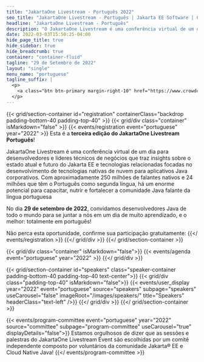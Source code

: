 ```yaml
---
title: "JakartaOne Livestream - Português 2022"
seo_title: "JakartaOne Livestream - Português | Jakarta EE Software | Cloud Native"
headline: "JakartaOne Livestream - Português"
description: "O JakartaOne Livestream é uma conferência virtual de um dia para desenvolvedores e líderes técnicos de negócios repleta de informações sobre o estado atual e futuro do Jakarta™ EE, tecnologias relacionadas, focadas no desenvolvimento de aplicativos Java nativos da nuvem."
date: 2022-03-03T15:50:25-04:00
hide_page_title: true
hide_sidebar: true
hide_breadcrumb: true
container: "container-fluid"
tagline: "29 de Setembro de 2022"
layout: "single"
menu_name: "portuguese"
tagline_suffix: |
  <p>
    <a class="btn btn-primary margin-right-10" href="https://www.crowdcast.io/e/jakarta-portuguese-2022">Register</a>
  </p>
---
```


{{< grid/section-container id="registration" containerClass="backdrop padding-bottom-40 padding-top-40" >}}
{{< grid/div class="container" isMarkdown="false" >}}
{{< events/registration event="portuguese" year="2022" >}}
Esta é a **terceira edição do JakartaOne Livestream Português**!

JakartaOne Livestream é uma conferência virtual de um dia para desenvolvedores e líderes técnicos de negócios que traz insights sobre o estado atual e futuro do Jakarta EE e tecnologias 
relacionadas focadas no desenvolvimento de tecnologias nativas de nuvem para aplicativos Java corporativos.
Com aproximadamente 250 milhões de falantes nativos e 24 milhões que têm o Português como segunda língua, há um enorme potencial para capacitar, nutrir e fortalecer a comunidade Java falante da
língua portuguesa

No dia **29 de setembro de 2022**, convidamos desenvolvedores Java de todo o mundo para se juntar a nós em um dia de muito aprendizado, e o melhor: totalmente em português!

Não perca esta oportunidade, confirme sua participação gratuitamente:
{{</ events/registration >}}
{{</ grid/div >}}
{{</ grid/section-container >}}

{{< grid/div class="container" isMarkdown="false">}}
    {{< events/agenda event="portuguese" year="2022" >}}
{{</ grid/div >}}

<!-- Add speakers section -->
{{< grid/section-container id="speakers" class="speaker-container padding-bottom-40 padding-top-40 text-center">}}
{{< grid/div class="padding-top-40" isMarkdown="false">}}
{{< events/user_display year="2022" event="portuguese" source="speakers" subpage="speakers" useCarousel="false" imageRoot="/images/speakers/" title="Speakers" headerClass="text-left" />}}
{{</ grid/div >}}
{{</ grid/section-container >}}

<!-- Add user carousel for committee -->
{{< events/program-committee event="portuguese" year="2022" source="committee" subpage="program-committee" useCarousel="true" displayDetails="false">}}
Estamos orgulhosos de dizer que as sessões e palestras do JakartaOne Livestream Event são escolhidas por um comitê independente composto por voluntários da comunidade Jakarta® EE e Cloud Native Java!
{{</ events/program-committee >}}
